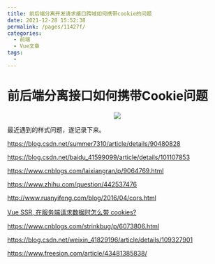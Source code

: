 ```yaml
---
title: 前后端分离开发请求接口跨域如何携带cookie的问题
date: 2021-12-28 15:52:38
permalink: /pages/11427f/
categories:
  - 前端
  - Vue文章
tags:
  - 
---
```


# 前后端分离接口如何携带Cookie问题

<p align="center">
  <img src="https://cdn.jsdelivr.net/gh/whf605319646/image_store/assets/blog/20210625233857.png">
</p>

最近遇到的样式问题，遂记录下来。

<!-- more -->

https://blog.csdn.net/summer7310/article/details/90480828

https://blog.csdn.net/baidu_41599099/article/details/101107853

https://www.cnblogs.com/laixiangran/p/9064769.html

https://www.zhihu.com/question/442537476

http://www.ruanyifeng.com/blog/2016/04/cors.html

[Vue SSR, 在服务端请求数据时怎么带 cookies?](https://segmentfault.com/a/1190000008620362)

https://www.cnblogs.com/strinkbug/p/6073806.html

https://blog.csdn.net/weixin_41829196/article/details/109327901

https://www.freesion.com/article/43481385838/
